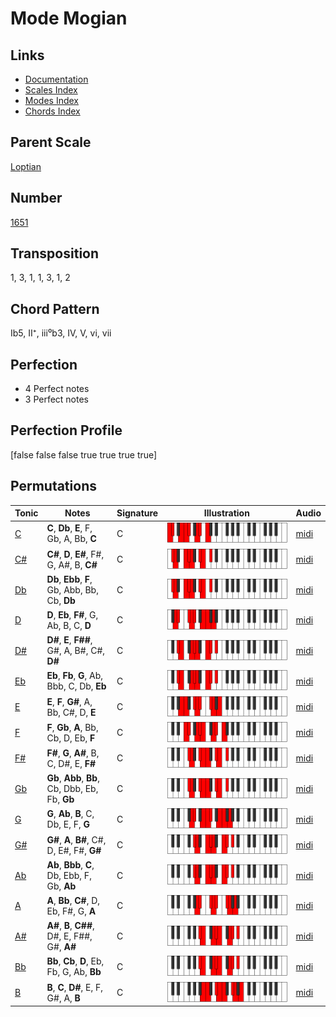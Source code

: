 # Mode Mogian

## Links

- [Documentation](README.md)
- [Scales Index](Scales.md)
- [Modes Index](Modes.md)
- [Chords Index](Chords.md)

## Parent Scale

[Loptian](ScaleLoptian.md)

## Number

[1651](https://ianring.com/musictheory/scales/1651)

## Transposition

1, 3, 1, 1, 3, 1, 2

## Chord Pattern

Ib5, II⁺, iii⁰b3, IV, V, vi, vii

## Perfection

- 4 Perfect notes
- 3 Perfect notes

## Perfection Profile

[false false false true true true true]

## Permutations

| Tonic | Notes | Signature | Illustration | Audio |
|-------|-------|-----------|--------------|-------|
| [C](ModeCNaturalMogian.md) | **C**, **Db**, **E**, F, Gb, A, Bb, **C** | C | ![CNaturalMogian](ModeCNaturalMogian.png) | [midi](https://github.com/edipermadi/music/blob/main/docs/ModeCNaturalMogian.mid?raw=true) |
| [C#](ModeCSharpMogian.md) | **C#**, **D**, **E#**, F#, G, A#, B, **C#** | C | ![CSharpMogian](ModeCSharpMogian.png) | [midi](https://github.com/edipermadi/music/blob/main/docs/ModeCSharpMogian.mid?raw=true) |
| [Db](ModeDFlatMogian.md) | **Db**, **Ebb**, **F**, Gb, Abb, Bb, Cb, **Db** | C | ![DFlatMogian](ModeDFlatMogian.png) | [midi](https://github.com/edipermadi/music/blob/main/docs/ModeDFlatMogian.mid?raw=true) |
| [D](ModeDNaturalMogian.md) | **D**, **Eb**, **F#**, G, Ab, B, C, **D** | C | ![DNaturalMogian](ModeDNaturalMogian.png) | [midi](https://github.com/edipermadi/music/blob/main/docs/ModeDNaturalMogian.mid?raw=true) |
| [D#](ModeDSharpMogian.md) | **D#**, **E**, **F##**, G#, A, B#, C#, **D#** | C | ![DSharpMogian](ModeDSharpMogian.png) | [midi](https://github.com/edipermadi/music/blob/main/docs/ModeDSharpMogian.mid?raw=true) |
| [Eb](ModeEFlatMogian.md) | **Eb**, **Fb**, **G**, Ab, Bbb, C, Db, **Eb** | C | ![EFlatMogian](ModeEFlatMogian.png) | [midi](https://github.com/edipermadi/music/blob/main/docs/ModeEFlatMogian.mid?raw=true) |
| [E](ModeENaturalMogian.md) | **E**, **F**, **G#**, A, Bb, C#, D, **E** | C | ![ENaturalMogian](ModeENaturalMogian.png) | [midi](https://github.com/edipermadi/music/blob/main/docs/ModeENaturalMogian.mid?raw=true) |
| [F](ModeFNaturalMogian.md) | **F**, **Gb**, **A**, Bb, Cb, D, Eb, **F** | C | ![FNaturalMogian](ModeFNaturalMogian.png) | [midi](https://github.com/edipermadi/music/blob/main/docs/ModeFNaturalMogian.mid?raw=true) |
| [F#](ModeFSharpMogian.md) | **F#**, **G**, **A#**, B, C, D#, E, **F#** | C | ![FSharpMogian](ModeFSharpMogian.png) | [midi](https://github.com/edipermadi/music/blob/main/docs/ModeFSharpMogian.mid?raw=true) |
| [Gb](ModeGFlatMogian.md) | **Gb**, **Abb**, **Bb**, Cb, Dbb, Eb, Fb, **Gb** | C | ![GFlatMogian](ModeGFlatMogian.png) | [midi](https://github.com/edipermadi/music/blob/main/docs/ModeGFlatMogian.mid?raw=true) |
| [G](ModeGNaturalMogian.md) | **G**, **Ab**, **B**, C, Db, E, F, **G** | C | ![GNaturalMogian](ModeGNaturalMogian.png) | [midi](https://github.com/edipermadi/music/blob/main/docs/ModeGNaturalMogian.mid?raw=true) |
| [G#](ModeGSharpMogian.md) | **G#**, **A**, **B#**, C#, D, E#, F#, **G#** | C | ![GSharpMogian](ModeGSharpMogian.png) | [midi](https://github.com/edipermadi/music/blob/main/docs/ModeGSharpMogian.mid?raw=true) |
| [Ab](ModeAFlatMogian.md) | **Ab**, **Bbb**, **C**, Db, Ebb, F, Gb, **Ab** | C | ![AFlatMogian](ModeAFlatMogian.png) | [midi](https://github.com/edipermadi/music/blob/main/docs/ModeAFlatMogian.mid?raw=true) |
| [A](ModeANaturalMogian.md) | **A**, **Bb**, **C#**, D, Eb, F#, G, **A** | C | ![ANaturalMogian](ModeANaturalMogian.png) | [midi](https://github.com/edipermadi/music/blob/main/docs/ModeANaturalMogian.mid?raw=true) |
| [A#](ModeASharpMogian.md) | **A#**, **B**, **C##**, D#, E, F##, G#, **A#** | C | ![ASharpMogian](ModeASharpMogian.png) | [midi](https://github.com/edipermadi/music/blob/main/docs/ModeASharpMogian.mid?raw=true) |
| [Bb](ModeBFlatMogian.md) | **Bb**, **Cb**, **D**, Eb, Fb, G, Ab, **Bb** | C | ![BFlatMogian](ModeBFlatMogian.png) | [midi](https://github.com/edipermadi/music/blob/main/docs/ModeBFlatMogian.mid?raw=true) |
| [B](ModeBNaturalMogian.md) | **B**, **C**, **D#**, E, F, G#, A, **B** | C | ![BNaturalMogian](ModeBNaturalMogian.png) | [midi](https://github.com/edipermadi/music/blob/main/docs/ModeBNaturalMogian.mid?raw=true) |
